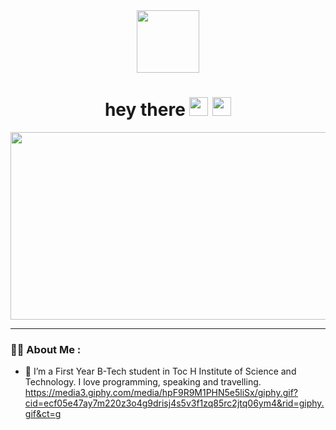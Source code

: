 <div id="header" align="center">
  <img src="https://media.giphy.com/media/M9gbBd9nbDrOTu1Mqx/giphy.gif" width="100"/>
  <h1>
  hey there
  <img src="https://media.giphy.com/media/hvRJCLFzcasrR4ia7z/giphy.gif" width="30px"/>
 
 <img src="https://media3.giphy.com/media/hpF9R9M1PHN5e5liSx/giphy.gif?cid=ecf05e47ay7m220z3o4g9drisj4s5v3f1zq85rc2jtq06ym4&rid=giphy.gif&ct=g" width="30px"/>
 

</h1>
</div>

<div align="center">
  <img src="https://media.giphy.com/media/dWesBcTLavkZuG35MI/giphy.gif" width="600" height="300"/>
</div>

---

### :woman_technologist: About Me :

- :telescope: I’m a First Year B-Tech student in Toc H Institute of Science and Technology.  I love programming, speaking and travelling.
https://media3.giphy.com/media/hpF9R9M1PHN5e5liSx/giphy.gif?cid=ecf05e47ay7m220z3o4g9drisj4s5v3f1zq85rc2jtq06ym4&rid=giphy.gif&ct=g
